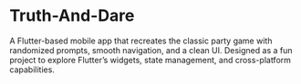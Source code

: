 # Truth-And-Dare
A Flutter-based mobile app that recreates the classic party game with randomized prompts, smooth navigation, and a clean UI. Designed as a fun project to explore Flutter’s widgets, state management, and cross-platform capabilities.
